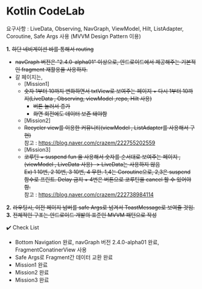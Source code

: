 # Kotlin CodeLab

요구사항 : LiveData, Observing, NavGraph, ViewModel, Hilt, ListAdapter, Coroutine, Safe Args 사용 (MVVM Design Pattern 이용)  

**1.** ~~하단 네비게이션 바를 통해서 routing~~  
- ~~navGraph 버전은 "2.4.0-alpha01" 이상으로, 안드로이드에서 제공해주는 기본적인 fragment 재활용을 사용하자.~~  
- 갈 페이지는,  
  - [Mission1]  
  - ~~숫자 1부터 10까지 변화하면서 txtView로 보여주는 페이지 + 다시 1부터 10까지(LiveData , Observing, viewModel ,repo, Hilt 사용)~~  
    - ~~버튼 눌러서 증가~~  
    - ~~화면 회전에도 데이터 보존 돼야함~~  
  - [Mission2]
  - ~~Recycler view를 이용한 커뮤니티(viewModel , ListAdapter를 사용해서 구현)~~  
    참고 : https://blog.naver.com/crazem/222755202559   
  - [Mission3]
  - ~~코루틴 + suspend fun 을 사용해서 숫자를 순서대로 보여주는 페이지 , (viewModel , LiveData 사용) -> LiveData는 사용하지 않음~~  
    ~~Ex) 1 10번, 2 10번, 3 10번, 4 무한. 1,4는 Coroutine으로, 2,3은 suspend 함수로 프린트. Delay 금지 + 4번은 버튼으로 코루틴을 cancel 할 수 있어야 함.~~  
	  참고 : https://blog.naver.com/crazem/222738984114   

**2.** ~~라우팅시, 이전 페이지 넘버를 safe Args로 넘겨서 ToastMessage로 보여줄 것임.~~  
**3.** ~~전체적인 구조는 안드로이드 개발의 표준인 MVVM 패턴으로 작성~~  

✔️ Check List  

- Bottom Navigation 완료, navGraph 버전 2.4.0-alpha01 완료, FragmentConatinerView 사용
- Safe Args로 Fragment간 데이터 교환 완료
- Mission1 완료
- Mission2 완료
- Mission3 완료
